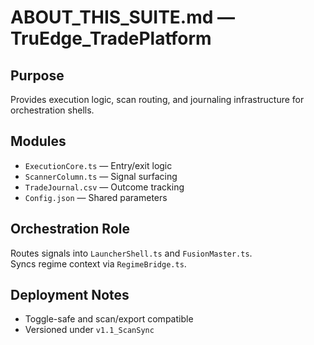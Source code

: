 # ABOUT_THIS_SUITE.md — TruEdge_TradePlatform

## Purpose  
Provides execution logic, scan routing, and journaling infrastructure for orchestration shells.

## Modules  
- `ExecutionCore.ts` — Entry/exit logic
- `ScannerColumn.ts` — Signal surfacing
- `TradeJournal.csv` — Outcome tracking
- `Config.json` — Shared parameters

## Orchestration Role  
Routes signals into `LauncherShell.ts` and `FusionMaster.ts`.  
Syncs regime context via `RegimeBridge.ts`.

## Deployment Notes  
- Toggle-safe and scan/export compatible  
- Versioned under `v1.1_ScanSync`
